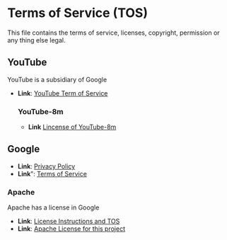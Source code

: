# Terms of Service (TOS)

This file contains the terms of service, licenses, copyright, permission or any thing else legal.

## YouTube
YouTube is a subsidiary of Google
- **Link**:  [YouTube Term of Service](https://www.youtube.com/t/terms)
  ### YouTube-8m
  - **Link**  [Lincense of YouTube-8m](https://github.com/google/youtube-8m/blob/master/LICENSE)

## Google
- **Link**:  [Privacy Policy](https://policies.google.com/privacy?hl=en)
- **Link**": [Terms of Service](https://policies.google.com/terms?hl=en) 

### Apache
Apache has a license in Google
- **Link**:  [License Instructions and TOS](https://www.apache.org/licenses/LICENSE-2.0)
- **Link**:  [Apache License for this project](https://github.com/chrisbolger69/Youtube-video-to-picture/blob/main/Apache%20License.md)
